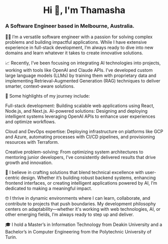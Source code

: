 <h1 align="center">Hi 👋, I'm Thamasha</h1>
<h3 align="left">A Software Engineer based in Melbourne, Australia.</h3>

👨‍💻 I’m a versatile software engineer with a passion for solving complex problems and building impactful applications. While I have extensive experience in full-stack development, I’m always ready to dive into new domains and learn whatever it takes to create innovative solutions.

📈 Recently, I’ve been focusing on integrating AI technologies into projects, working with tools like OpenAI and Claude APIs. I’ve developed custom large language models (LLMs) by training them with proprietary data and implementing Retrieval-Augmented Generation (RAG) techniques to deliver smarter, context-aware solutions.

🌟 Some highlights of my journey include:

Full-stack development: Building scalable web applications using React, Node.js, and Next.js.
AI-powered solutions: Designing and deploying intelligent systems leveraging OpenAI APIs to enhance user experiences and optimize workflows.

Cloud and DevOps expertise: Deploying infrastructure on platforms like GCP and Azure, automating processes with CI/CD pipelines, and provisioning resources with Terraform.

Creative problem-solving: From optimizing system architectures to mentoring junior developers, I’ve consistently delivered results that drive growth and innovation.

💭 I believe in crafting solutions that blend technical excellence with user-centric design. Whether it’s building robust backend systems, enhancing frontend interfaces, or creating intelligent applications powered by AI, I’m dedicated to making a meaningful impact.

🤓 I thrive in dynamic environments where I can learn, collaborate, and contribute to projects that push boundaries. My development philosophy centers on adaptability—whether it's working with web technologies, AI, or other emerging fields, I’m always ready to step up and deliver.

🎓 I hold a Master’s in Information Technology from Deakin University and a Bachelor’s in Computer Engineering from the Polytechnic University of Turin.

